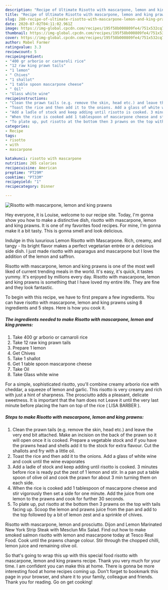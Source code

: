 ```yaml
---
description: "Recipe of Ultimate Risotto with mascarpone, lemon and king prawns"
title: "Recipe of Ultimate Risotto with mascarpone, lemon and king prawns"
slug: 280-recipe-of-ultimate-risotto-with-mascarpone-lemon-and-king-prawns
date: 2020-07-02T04:11:02.961Z
image: https://img-global.cpcdn.com/recipes/195f58b000809fe4/751x532cq70/risotto-with-mascarpone-lemon-and-king-prawns-recipe-main-photo.jpg
thumbnail: https://img-global.cpcdn.com/recipes/195f58b000809fe4/751x532cq70/risotto-with-mascarpone-lemon-and-king-prawns-recipe-main-photo.jpg
cover: https://img-global.cpcdn.com/recipes/195f58b000809fe4/751x532cq70/risotto-with-mascarpone-lemon-and-king-prawns-recipe-main-photo.jpg
author: Mabel Farmer
ratingvalue: 3.3
reviewcount: 5
recipeingredient:
- "400 gr arborio or carnaroli rice"
- "12 raw king prawn tails"
- "1 lemon"
- " Chives"
- "1 shallot"
- "1 table spoon mascarpone cheese"
- " Oil"
- "Glass white wine"
recipeinstructions:
- "Clean the prawn tails (e.g. remove the skin, head etc.) and leave the very end bit attached. Make an incision on the back of the prawn so it will open once it is cooked. Prepare a vegetable stock and if you have the prawns head and shells add it to the stock for extra flavour. Cut the shallots and fry with a little oil."
- "Toast the rice and then add it to the onions. Add a glass of white wine and cook until the wine evaporates"
- "Add a ladle of stock and keep adding until risotto is cooked. 3 minutes before rice is ready put the zest of 1 lemon and stir. In a pan put a table spoon of olive oil and cook the prawn for about 3 min turning them on each side."
- "When the rice is cooked add 1 tablespoon of mascarpone cheese and stir vigorously then set a side for one minute. Add the juice from one lemon to the prawns and cook for further 30 seconds."
- "To plate up, put risotto at the bottom then 3 prawns on the top with tails facing up. Scoop the lemon and prawns juice from the pan and add to the top followed by a bit of lemon zest and a sprinkle of chives."
categories:
- Recipe
tags:
- risotto
- with
- mascarpone

katakunci: risotto with mascarpone 
nutrition: 265 calories
recipecuisine: American
preptime: "PT29M"
cooktime: "PT33M"
recipeyield: "1"
recipecategory: Dinner

---
```



![Risotto with mascarpone, lemon and king prawns](https://img-global.cpcdn.com/recipes/195f58b000809fe4/751x532cq70/risotto-with-mascarpone-lemon-and-king-prawns-recipe-main-photo.jpg)

Hey everyone, it is Louise, welcome to our recipe site. Today, I'm gonna show you how to make a distinctive dish, risotto with mascarpone, lemon and king prawns. It is one of my favorites food recipes. For mine, I'm gonna make it a bit tasty. This is gonna smell and look delicious.

Indulge in this luxurious Lemon Risotto with Mascarpone. Rich, creamy, and tangy - Its bright flavor makes a perfect vegetarian entrée or a delicious side dish. I just made risotto with asparagus and mascarpone but I love the addition of the lemon and saffron.

Risotto with mascarpone, lemon and king prawns is one of the most well liked of current trending meals in the world. It's easy, it's quick, it tastes yummy. It's enjoyed by millions every day. Risotto with mascarpone, lemon and king prawns is something that I have loved my entire life. They are fine and they look fantastic.


To begin with this recipe, we have to first prepare a few ingredients. You can have risotto with mascarpone, lemon and king prawns using 8 ingredients and 5 steps. Here is how you cook it.

<!--inarticleads1-->

##### The ingredients needed to make Risotto with mascarpone, lemon and king prawns:

1. Take 400 gr arborio or carnaroli rice
1. Take 12 raw king prawn tails
1. Prepare 1 lemon
1. Get  Chives
1. Take 1 shallot
1. Get 1 table spoon mascarpone cheese
1. Take  Oil
1. Take Glass white wine


For a simple, sophisticated risotto, you&#39;ll combine creamy arborio rice with cheddar, a squeeze of lemon and garlic. This risotto is very creamy and rich with just a hint of sharpness. The prosciutto adds a pleasant, delicate sweetness. It is important that the ham does not Leave it until the very last minute before placing the ham on top of the rice ( LISA BARBER ). 

<!--inarticleads2-->

##### Steps to make Risotto with mascarpone, lemon and king prawns:

1. Clean the prawn tails (e.g. remove the skin, head etc.) and leave the very end bit attached. Make an incision on the back of the prawn so it will open once it is cooked. Prepare a vegetable stock and if you have the prawns head and shells add it to the stock for extra flavour. Cut the shallots and fry with a little oil.
1. Toast the rice and then add it to the onions. Add a glass of white wine and cook until the wine evaporates
1. Add a ladle of stock and keep adding until risotto is cooked. 3 minutes before rice is ready put the zest of 1 lemon and stir. In a pan put a table spoon of olive oil and cook the prawn for about 3 min turning them on each side.
1. When the rice is cooked add 1 tablespoon of mascarpone cheese and stir vigorously then set a side for one minute. Add the juice from one lemon to the prawns and cook for further 30 seconds.
1. To plate up, put risotto at the bottom then 3 prawns on the top with tails facing up. Scoop the lemon and prawns juice from the pan and add to the top followed by a bit of lemon zest and a sprinkle of chives.


Risotto with mascarpone, lemon and prosciutto. Dijon and Lemon Marinated New York Strip Steak with Mesclun Mix Salad. Find out how to make smoked salmon risotto with lemon and mascarpone today at Tesco Real Food. Cook until the prawns change colour. Stir through the chopped chilli, lemon juice and remaining olive oil. 

So that's going to wrap this up with this special food risotto with mascarpone, lemon and king prawns recipe. Thank you very much for your time. I am confident you can make this at home. There is gonna be more interesting food at home recipes coming up. Don't forget to bookmark this page in your browser, and share it to your family, colleague and friends. Thank you for reading. Go on get cooking!
